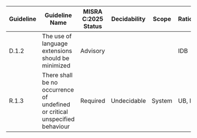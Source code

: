 | Guideline | Guideline Name | MISRA C:2025 Status | Decidability | Scope | Rationale | Applicability | Adjusted Category |
| --- | --- | --- | --- | --- | --- | --- | --- |
| D.1.2 | The use of language extensions should be minimized | Advisory |  |  | IDB | Yes Yes | Required |
| R.1.3 | There shall be no occurrence of undefined or critical unspecified behaviour | Required | Undecidable | System | UB, IDB | Yes Yes | Required |
